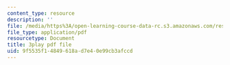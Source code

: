```yaml
---
content_type: resource
description: ''
file: /media/https%3A/open-learning-course-data-rc.s3.amazonaws.com/res-18-006-calculus-revisited-single-variable-calculus-fall-2010/9f5535f14849618ad7e40e99cb3afccd_8-7daeS7hYY.pdf
file_type: application/pdf
resourcetype: Document
title: 3play pdf file
uid: 9f5535f1-4849-618a-d7e4-0e99cb3afccd
---
```

